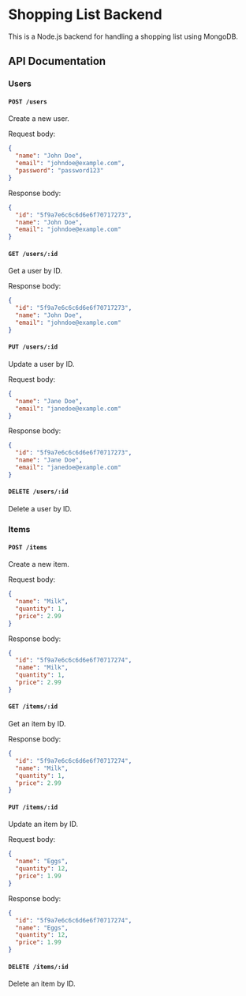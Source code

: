# Shopping List Backend

This is a Node.js backend for handling a shopping list using MongoDB.

## API Documentation

### Users

#### `POST /users`

Create a new user.

Request body:

```json
{
  "name": "John Doe",
  "email": "johndoe@example.com",
  "password": "password123"
}
```

Response body:

```json
{
  "id": "5f9a7e6c6c6d6e6f70717273",
  "name": "John Doe",
  "email": "johndoe@example.com"
}
```

#### `GET /users/:id`

Get a user by ID.

Response body:

```json
{
  "id": "5f9a7e6c6c6d6e6f70717273",
  "name": "John Doe",
  "email": "johndoe@example.com"
}
```

#### `PUT /users/:id`

Update a user by ID.

Request body:

```json
{
  "name": "Jane Doe",
  "email": "janedoe@example.com"
}
```

Response body:

```json
{
  "id": "5f9a7e6c6c6d6e6f70717273",
  "name": "Jane Doe",
  "email": "janedoe@example.com"
}
```

#### `DELETE /users/:id`

Delete a user by ID.

### Items

#### `POST /items`

Create a new item.

Request body:

```json
{
  "name": "Milk",
  "quantity": 1,
  "price": 2.99
}
```

Response body:

```json
{
  "id": "5f9a7e6c6c6d6e6f70717274",
  "name": "Milk",
  "quantity": 1,
  "price": 2.99
}
```

#### `GET /items/:id`

Get an item by ID.

Response body:

```json
{
  "id": "5f9a7e6c6c6d6e6f70717274",
  "name": "Milk",
  "quantity": 1,
  "price": 2.99
}
```

#### `PUT /items/:id`

Update an item by ID.

Request body:

```json
{
  "name": "Eggs",
  "quantity": 12,
  "price": 1.99
}
```

Response body:

```json
{
  "id": "5f9a7e6c6c6d6e6f70717274",
  "name": "Eggs",
  "quantity": 12,
  "price": 1.99
}
```

#### `DELETE /items/:id`

Delete an item by ID.
